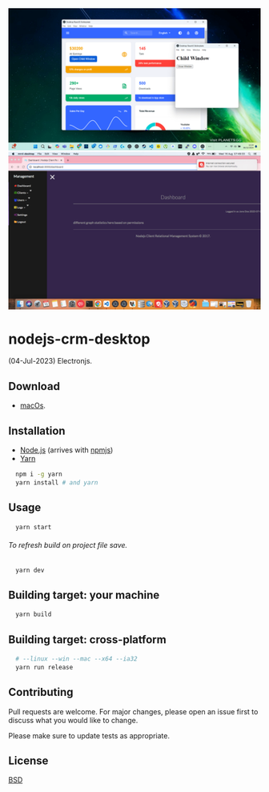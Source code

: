 <img src="https://github.com/kkamara/useful/blob/main/drb.png?raw=true" alt="drb.png" />

<img src="https://github.com/kkamara/useful/blob/main/nodejs-crm.png?raw=true" alt="nodejs-crm.png" />

# nodejs-crm-desktop

(04-Jul-2023) Electronjs.

## Download

* [macOs](https://github.com/kkamara/desktop-multi-window-app/releases).

## Installation

* [Node.js](https://nodejs.org/en/) (arrives with [npmjs](https://www.npmjs.com/))
* [Yarn](https://yarnpkg.com/)

```bash
  npm i -g yarn
  yarn install # and yarn
```

## Usage

```bash
  yarn start
```

###### To refresh build on project file save.

```bash
  yarn dev
```

## Building target: your machine

```bash
  yarn build
```

## Building target: cross-platform

```bash
  # --linux --win --mac --x64 --ia32
  yarn run release
```

## Contributing
Pull requests are welcome. For major changes, please open an issue first to discuss what you would like to change.

Please make sure to update tests as appropriate.

## License
[BSD](https://opensource.org/licenses/BSD-3-Clause)
